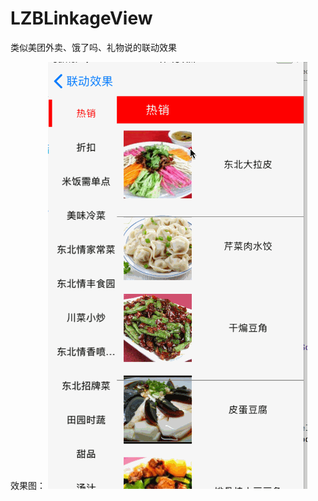 # LZBLinkageView
类似美团外卖、饿了吗、礼物说的联动效果


效果图：
![image](https://github.com/lzbgithubcode/LZBLinkageView/raw/master/screenshotImage/LZBLinkageView.gif)
